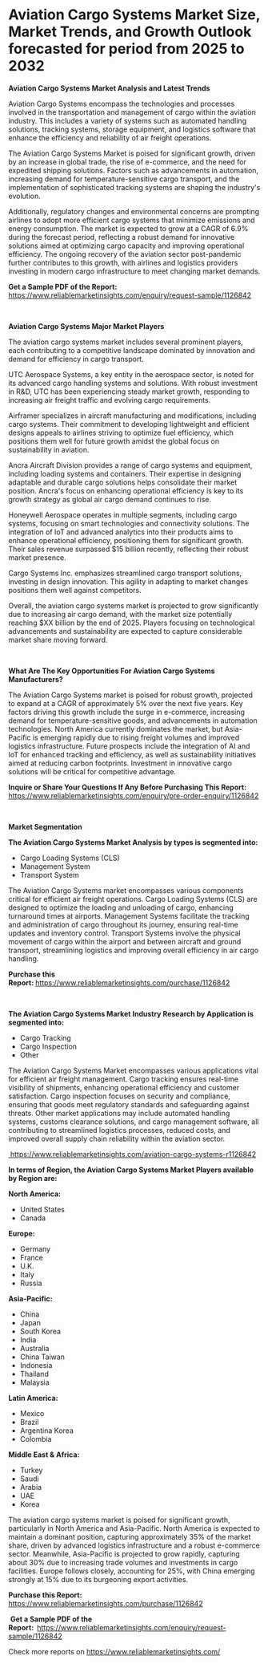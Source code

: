 <p><h1>Aviation Cargo Systems Market Size, Market Trends, and Growth Outlook forecasted for period from 2025 to 2032</h1></p><p><strong>Aviation Cargo Systems Market Analysis and Latest Trends</strong></p>
<p><p>Aviation Cargo Systems encompass the technologies and processes involved in the transportation and management of cargo within the aviation industry. This includes a variety of systems such as automated handling solutions, tracking systems, storage equipment, and logistics software that enhance the efficiency and reliability of air freight operations. </p><p>The Aviation Cargo Systems Market is poised for significant growth, driven by an increase in global trade, the rise of e-commerce, and the need for expedited shipping solutions. Factors such as advancements in automation, increasing demand for temperature-sensitive cargo transport, and the implementation of sophisticated tracking systems are shaping the industry's evolution.</p><p>Additionally, regulatory changes and environmental concerns are prompting airlines to adopt more efficient cargo systems that minimize emissions and energy consumption. The market is expected to grow at a CAGR of 6.9% during the forecast period, reflecting a robust demand for innovative solutions aimed at optimizing cargo capacity and improving operational efficiency. The ongoing recovery of the aviation sector post-pandemic further contributes to this growth, with airlines and logistics providers investing in modern cargo infrastructure to meet changing market demands.</p></p>
<p><strong>Get a Sample PDF of the Report:&nbsp;</strong> <a href="https://www.reliablemarketinsights.com/enquiry/request-sample/1126842?utm_campaign=1937&utm_medium=2&utm_source=Github&utm_content=ia&utm_term=09042025&utm_id=aviation-cargo-systems">https://www.reliablemarketinsights.com/enquiry/request-sample/1126842</a></p>
<p>&nbsp;</p>
<p><strong>Aviation Cargo Systems Major Market Players</strong></p>
<p><p>The aviation cargo systems market includes several prominent players, each contributing to a competitive landscape dominated by innovation and demand for efficiency in cargo transport.</p><p>UTC Aerospace Systems, a key entity in the aerospace sector, is noted for its advanced cargo handling systems and solutions. With robust investment in R&D, UTC has been experiencing steady market growth, responding to increasing air freight traffic and evolving cargo requirements.</p><p>Airframer specializes in aircraft manufacturing and modifications, including cargo systems. Their commitment to developing lightweight and efficient designs appeals to airlines striving to optimize fuel efficiency, which positions them well for future growth amidst the global focus on sustainability in aviation.</p><p>Ancra Aircraft Division provides a range of cargo systems and equipment, including loading systems and containers. Their expertise in designing adaptable and durable cargo solutions helps consolidate their market position. Ancra's focus on enhancing operational efficiency is key to its growth strategy as global air cargo demand continues to rise.</p><p>Honeywell Aerospace operates in multiple segments, including cargo systems, focusing on smart technologies and connectivity solutions. The integration of IoT and advanced analytics into their products aims to enhance operational efficiency, positioning them for significant growth. Their sales revenue surpassed $15 billion recently, reflecting their robust market presence.</p><p>Cargo Systems Inc. emphasizes streamlined cargo transport solutions, investing in design innovation. This agility in adapting to market changes positions them well against competitors.</p><p>Overall, the aviation cargo systems market is projected to grow significantly due to increasing air cargo demand, with the market size potentially reaching $XX billion by the end of 2025. Players focusing on technological advancements and sustainability are expected to capture considerable market share moving forward.</p></p>
<p>&nbsp;</p>
<p><strong>What Are The Key Opportunities For Aviation Cargo Systems Manufacturers?</strong></p>
<p><p>The Aviation Cargo Systems market is poised for robust growth, projected to expand at a CAGR of approximately 5% over the next five years. Key factors driving this growth include the surge in e-commerce, increasing demand for temperature-sensitive goods, and advancements in automation technologies. North America currently dominates the market, but Asia-Pacific is emerging rapidly due to rising freight volumes and improved logistics infrastructure. Future prospects include the integration of AI and IoT for enhanced tracking and efficiency, as well as sustainability initiatives aimed at reducing carbon footprints. Investment in innovative cargo solutions will be critical for competitive advantage.</p></p>
<p><strong>Inquire or Share Your Questions If Any Before Purchasing This Report:</strong> <a href="https://www.reliablemarketinsights.com/enquiry/pre-order-enquiry/1126842?utm_campaign=1937&utm_medium=2&utm_source=Github&utm_content=ia&utm_term=09042025&utm_id=aviation-cargo-systems">https://www.reliablemarketinsights.com/enquiry/pre-order-enquiry/1126842</a></p>
<p>&nbsp;</p>
<p><strong>Market Segmentation</strong></p>
<p><strong>The Aviation Cargo Systems Market Analysis by types is segmented into:</strong></p>
<p><ul><li>Cargo Loading Systems (CLS)</li><li>Management System</li><li>Transport System</li></ul></p>
<p><p>The Aviation Cargo Systems market encompasses various components critical for efficient air freight operations. Cargo Loading Systems (CLS) are designed to optimize the loading and unloading of cargo, enhancing turnaround times at airports. Management Systems facilitate the tracking and administration of cargo throughout its journey, ensuring real-time updates and inventory control. Transport Systems involve the physical movement of cargo within the airport and between aircraft and ground transport, streamlining logistics and improving overall efficiency in air cargo handling.</p></p>
<p><strong>Purchase this Report:&nbsp;</strong><a href="https://www.reliablemarketinsights.com/purchase/1126842?utm_campaign=1937&utm_medium=2&utm_source=Github&utm_content=ia&utm_term=09042025&utm_id=aviation-cargo-systems">https://www.reliablemarketinsights.com/purchase/1126842</a></p>
<p>&nbsp;</p>
<p><strong>The Aviation Cargo Systems Market Industry Research by Application is segmented into:</strong></p>
<p><ul><li>Cargo Tracking</li><li>Cargo Inspection</li><li>Other</li></ul></p>
<p><p>The Aviation Cargo Systems Market encompasses various applications vital for efficient air freight management. Cargo tracking ensures real-time visibility of shipments, enhancing operational efficiency and customer satisfaction. Cargo inspection focuses on security and compliance, ensuring that goods meet regulatory standards and safeguarding against threats. Other market applications may include automated handling systems, customs clearance solutions, and cargo management software, all contributing to streamlined logistics processes, reduced costs, and improved overall supply chain reliability within the aviation sector.</p></p>
<p><a href="https://www.reliablemarketinsights.com/aviation-cargo-systems-r1126842?utm_campaign=1937&utm_medium=2&utm_source=Github&utm_content=ia&utm_term=09042025&utm_id=aviation-cargo-systems">&nbsp;https://www.reliablemarketinsights.com/aviation-cargo-systems-r1126842</a></p>
<p><strong>In terms of Region, the Aviation Cargo Systems Market Players available by Region are:</strong></p>
<p>
    <p> <strong> North America: </strong>
        <ul>
            <li>United States</li>
            <li>Canada</li>
        </ul>
        </p> 
    <p> <strong> Europe: </strong>
        <ul>
            <li>Germany</li>
            <li>France</li>
            <li>U.K.</li>
            <li>Italy</li>
            <li>Russia</li>
        </ul>
        </p> 
    <p> <strong> Asia-Pacific: </strong>
        <ul>
            <li>China</li>
            <li>Japan</li>
            <li>South Korea</li>
            <li>India</li>
            <li>Australia</li>
            <li>China Taiwan</li>
            <li>Indonesia</li>
            <li>Thailand</li>
            <li>Malaysia</li>
        </ul>
        </p> 
    <p> <strong> Latin America: </strong>
        <ul>
            <li>Mexico</li>
            <li>Brazil</li>
            <li>Argentina Korea</li>
            <li>Colombia</li>
        </ul>
        </p> 
    <p> <strong> Middle East & Africa: </strong>
        <ul>
            <li>Turkey</li>
            <li>Saudi</li>
            <li>Arabia</li>
            <li>UAE</li>
            <li>Korea</li>
        </ul>
    </p>
    </p>
<p><p>The aviation cargo systems market is poised for significant growth, particularly in North America and Asia-Pacific. North America is expected to maintain a dominant position, capturing approximately 35% of the market share, driven by advanced logistics infrastructure and a robust e-commerce sector. Meanwhile, Asia-Pacific is projected to grow rapidly, capturing about 30% due to increasing trade volumes and investments in cargo facilities. Europe follows closely, accounting for 25%, with China emerging strongly at 15% due to its burgeoning export activities.</p></p>
<p><strong>Purchase this Report: </strong><a href="https://www.reliablemarketinsights.com/purchase/1126842?utm_campaign=1937&utm_medium=2&utm_source=Github&utm_content=ia&utm_term=09042025&utm_id=aviation-cargo-systems">https://www.reliablemarketinsights.com/purchase/1126842</a></p>
<p>&nbsp;<strong>Get a Sample PDF of the Report:&nbsp;&nbsp;</strong><a href="https://www.reliablemarketinsights.com/enquiry/request-sample/1126842?utm_campaign=1937&utm_medium=2&utm_source=Github&utm_content=ia&utm_term=09042025&utm_id=aviation-cargo-systems">https://www.reliablemarketinsights.com/enquiry/request-sample/1126842</a></p>
<p><strong></strong></p>
<p>Check more reports on <a href="https://www.reliablemarketinsights.com/?utm_campaign=1937&utm_medium=2&utm_source=Github&utm_content=ia&utm_term=09042025&utm_id=aviation-cargo-systems">https://www.reliablemarketinsights.com/</a></p>